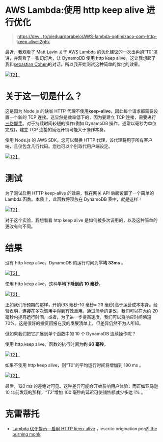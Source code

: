 # AWS Lambda:使用 http keep alive 进行优化

> [https://dev . to/oieduardorabelo/AWS-lambda-optimizaco-com-http-keep alive-2ghk](https://dev.to/oieduardorabelo/aws-lambda-otimizacao-com-http-keep-alive-2ghk)

最近，我观看了 Matt Lavin 关于 AWS Lambda 的优化建议的一次出色的“T0”演讲，并观看了一张幻灯片，让 DynamoDB 使用 http keep alive。这让我想起了我和[sebastian Cohen](https://twitter.com/tisba)的对话，所以我开始测试这种简单的优化的效果。

[![](../Images/ab71c2c14206f98e625b0d39a4ff30de.png)T2】](https://res.cloudinary.com/practicaldev/image/fetch/s--Jr-YrWW_--/c_limit%2Cf_auto%2Cfl_progressive%2Cq_auto%2Cw_880/https://miro.medium.com/max/700/0%2AbmImHeGBqn0JWrQz.png)

# [](#sobre-o-que-%C3%A9-tudo-isso)关于这一切是什么？

这是因为 Node.js 的缺省 HTTP 代理不使用**keep-alive**，因此每个请求都需要设置一个新的 TCP 连接。这显然是效率低下的，因为要建立 TCP 连接，需要进行[三路握手](https://www.inetdaemon.com/tutorials/internet/tcp/3-way_handshake.shtml)。对于持续时间较短的操作(例如 DynamoDB 操作，通常以毫秒为单位完成)，建立 TCP 连接的延迟开销可能大于操作本身。

使用 Node.js 的 AWS SDK，您可以替换 HTTP 代理，该代理将用于所有客户端，且仅包含几行代码。您也可以个别取代用户端设定。

[![](../Images/cab9d2fd25aaaeccb3cfd762cb681810.png)T2】](https://res.cloudinary.com/practicaldev/image/fetch/s--WfFWLR3f--/c_limit%2Cf_auto%2Cfl_progressive%2Cq_auto%2Cw_880/https://miro.medium.com/max/700/0%2A8KWtgYTvHSConHj8.png)

# [](#os-testes)测试

为了测试启用 HTTP keep-alive 的效果，我在网关 API 后面设置了一个简单的 Lambda 函数。本质上，此函数将项放在 DynamoDB 表中，就是这样！

[![](../Images/12d2f295f049e9070921a7219e57f696.png)T2】](https://res.cloudinary.com/practicaldev/image/fetch/s--EEyeKQFb--/c_limit%2Cf_auto%2Cfl_progressive%2Cq_auto%2Cw_880/https://miro.medium.com/max/700/0%2AtADPoWDv8mZpC6SJ.png)

对于这个实验，我想看看 http keep alive 是如何被多次调用的，以及这种简单的更改有何不同。

# [](#os-resultados)结果

没有 http keep alive，DynamoDB 的运行时间为**平均 33ms** 。

[![](../Images/4590b9a37ee4d1c8a6b11e785669cb66.png)T2】](https://res.cloudinary.com/practicaldev/image/fetch/s--liPGcaPl--/c_limit%2Cf_auto%2Cfl_progressive%2Cq_auto%2Cw_880/https://miro.medium.com/max/700/0%2AZ7Z_VGlAPZCPRbO4.png)

使用 http keep alive，这种**平均下降到约 10 毫秒**。

[![](../Images/f34ba75e7c96e81c0ce0fa787c9c4188.png)T2】](https://res.cloudinary.com/practicaldev/image/fetch/s--i60NYzb2--/c_limit%2Cf_auto%2Cfl_progressive%2Cq_auto%2Cw_880/https://miro.medium.com/max/700/0%2AqI61ark1e9_VDMBo.png)

正如我们所预期的那样，开销(33 毫秒-10 毫秒= 23 毫秒)高于运营成本本身。经验表明，连接在多次调用中得到有效重用。通过简单的更改，我们可以在大约 20 毫秒内提高运行时间，或者，为了进一步提高速度，我们可以将响应时间缩短 70%。这是很好的投资回报在我的发展清单上，但差异仍然不为人所知。

但如果我们把它扩展到单个函数中的 10 个 DynamoDB 连续操作呢？

使用 http keep alive，函数的执行时间为**约 60 毫秒**。

[![](../Images/119068df0fafc9acb42ed9525c2c223d.png)T2】](https://res.cloudinary.com/practicaldev/image/fetch/s--GR406Qxc--/c_limit%2Cf_auto%2Cfl_progressive%2Cq_auto%2Cw_880/https://miro.medium.com/max/700/0%2AfBeR3WTV6smSBlpQ.png)

如果不使用 http keep alive，则“T0”的平均运行时间将增加到 180 ms 。

[![](../Images/5084ccb8fdacda3663b36d59ad6bca97.png)T2】](https://res.cloudinary.com/practicaldev/image/fetch/s--5LRrscrQ--/c_limit%2Cf_auto%2Cfl_progressive%2Cq_auto%2Cw_880/https://miro.medium.com/max/700/0%2AZmQBVoMUTSg0pDQe.png)

最后，120 ms 的差绝对可见。这种差异可能会开始影响用户体验，而正如亚马逊 10 年前发现的那样，“T2”增加 100 毫秒的延迟可使销售额减少多达 1% 。

# [](#cr%C3%A9ditos)克雷蒂托

*   [Lambda 优化提示—启用 HTTP keep-alive](https://medium.com/@theburningmonk) ，escrito origination por[@ the burning monk](https://dev.to/theburningmonk)